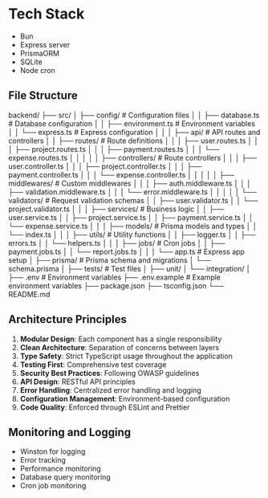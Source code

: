 # Tech Stack

- Bun 
- Express server
- PrismaORM
- SQLite
- Node cron

## File Structure

backend/
├── src/
│   ├── config/                 # Configuration files
│   │   ├── database.ts        # Database configuration
│   │   ├── environment.ts     # Environment variables
│   │   └── express.ts         # Express configuration
│   │
│   ├── api/                   # API routes and controllers
│   │   ├── routes/           # Route definitions
│   │   │   ├── user.routes.ts
│   │   │   ├── project.routes.ts
│   │   │   ├── payment.routes.ts
│   │   │   └── expense.routes.ts
│   │   │
│   │   ├── controllers/      # Route controllers
│   │   │   ├── user.controller.ts
│   │   │   ├── project.controller.ts
│   │   │   ├── payment.controller.ts
│   │   │   └── expense.controller.ts
│   │   │
│   │   ├── middlewares/      # Custom middlewares
│   │   │   ├── auth.middleware.ts
│   │   │   ├── validation.middleware.ts
│   │   │   └── error.middleware.ts
│   │   │
│   │   └── validators/       # Request validation schemas
│   │       ├── user.validator.ts
│   │       └── project.validator.ts
│   │
│   ├── services/             # Business logic
│   │   ├── user.service.ts
│   │   ├── project.service.ts
│   │   ├── payment.service.ts
│   │   └── expense.service.ts
│   │
│   ├── models/               # Prisma models and types
│   │   └── index.ts
│   │
│   ├── utils/                # Utility functions
│   │   ├── logger.ts
│   │   ├── errors.ts
│   │   └── helpers.ts
│   │
│   ├── jobs/                 # Cron jobs
│   │   ├── payment.jobs.ts
│   │   └── report.jobs.ts
│   │
│   └── app.ts               # Express app setup
│
├── prisma/                   # Prisma schema and migrations
│   └── schema.prisma
│
├── tests/                    # Test files
│   ├── unit/
│   └── integration/
│
├── .env                      # Environment variables
├── .env.example             # Example environment variables
├── package.json
├── tsconfig.json
└── README.md

## Architecture Principles

1. **Modular Design**: Each component has a single responsibility
2. **Clean Architecture**: Separation of concerns between layers
3. **Type Safety**: Strict TypeScript usage throughout the application
4. **Testing First**: Comprehensive test coverage
5. **Security Best Practices**: Following OWASP guidelines
6. **API Design**: RESTful API principles
7. **Error Handling**: Centralized error handling and logging
8. **Configuration Management**: Environment-based configuration
9. **Code Quality**: Enforced through ESLint and Prettier

## Monitoring and Logging
- Winston for logging
- Error tracking
- Performance monitoring
- Database query monitoring
- Cron job monitoring

